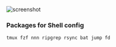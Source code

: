 ![screenshot](./screenshot.png)

### Packages for Shell config

```
tmux fzf nnn ripgrep rsync bat jump fd
```
